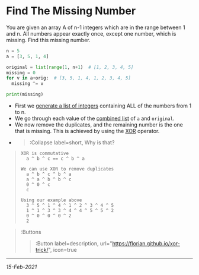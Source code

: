 # Find The Missing Number
You are given an array A of n-1 integers which are in the range between 1 and n. All numbers appear exactly once, except
one number, which is missing. Find this missing number.

```python | missing.py
n = 5
a = [3, 5, 1, 4]

original = list(range(1, n+1)  # [1, 2, 3, 4, 5]
missing = 0
for v in a+orig:  # [3, 5, 1, 4, 1, 2, 3, 4, 5]
  missing ^= v

print(missing)
```
* First we [generate a list of integers](#code1-l4) containing ALL of the numbers from 1 to n.
* We go through each value of the [combined list](#code1-l6) of `a` and `original`. 
* We now remove the duplicates, and the remaining number is the one that is missing. This is achieved by using the 
[XOR](#code1-l7) operator.
* > :Collapse label=short, Why is that?
> ```
> XOR is commutative
>   a ^ b ^ c == c ^ b ^ a
> 
> We can use XOR to remove duplicates
>   a ^ b ^ c ^ b ^ a
>   a ^ a ^ b ^ b ^ c
>   0 ^ 0 ^ c
>   c
> 
> Using our example above
>   3 ^ 5 ^ 1 ^ 4 ^ 1 ^ 2 ^ 3 ^ 4 ^ 5
>   1 ^ 1 ^ 3 ^ 3 ^ 4 ^ 4 ^ 5 ^ 5 ^ 2
>   0 ^ 0 ^ 0 ^ 0 ^ 2
>   2
> ```

> :Buttons
> > :Button label=description, url="https://florian.github.io/xor-trick/", icon=true


---
*15-Feb-2021*